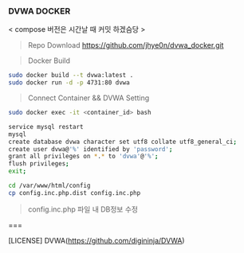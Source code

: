 ### DVWA DOCKER

< compose 버전은 시간날 때 커밋 하겠슴당 >

> Repo Download
https://github.com/jhye0n/dvwa_docker.git

> Docker Build
```bash
sudo docker build --t dvwa:latest .
sudo docker run -d -p 4731:80 dvwa
```

> Connect Container && DVWA Setting
```bash
sudo docker exec -it <container_id> bash
```

```bash
service mysql restart
mysql
create database dvwa character set utf8 collate utf8_general_ci;
create user dvwa@'%' identified by 'password';
grant all privileges on *.* to 'dvwa'@'%';
flush privileges;
exit;
```

```bash
cd /var/www/html/config
cp config.inc.php.dist config.inc.php
```

> config.inc.php 파일 내 DB정보 수정

===

[LICENSE] DVWA(https://github.com/digininja/DVWA)
